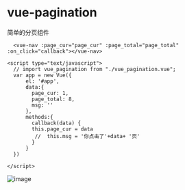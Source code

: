 # vue-pagination
简单的分页组件
```
  <vue-nav :page_cur="page_cur" :page_total="page_total" :on_click="callback"></vue-nav>
  
<script type="text/javascript">
  // import vue_pagination from "./vue_pagination.vue";
  var app = new Vue({
      el: '#app',
      data:{
        page_cur: 1,
        page_total: 8,
        msg: ''
      },
      methods:{
        callback(data) {
        this.page_cur = data
         //  this.msg = '你点击了'+data+ '页'
        }
      }
  })

</script>
```
 ![image](https://github.com/cycgit/vue-pagination/blob/master/demo.png)
